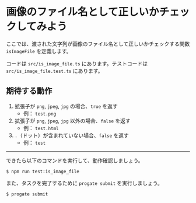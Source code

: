 # 画像のファイル名として正しいかチェックしてみよう

ここでは、渡された文字列が画像のファイル名として正しいかチェックする関数 `isImageFile` を定義します。

コードは `src/is_image_file.ts` にあります。テストコードは `src/is_image_file.test.ts` にあります。

## 期待する動作

1. 拡張子が `png`, `jpeg`, `jpg` の場合、`true` を返す
    - 例： `test.png`
2. 拡張子が `png`, `jpeg`, `jpg` 以外の場合、`false` を返す
    - 例： `test.html`
3. `.`（ドット）が含まれていない場合、`false` を返す
    - 例： `test`

---

できたら以下のコマンドを実行して、動作確認しましょう。

```terminal
$ npm run test:is_image_file
```

また、タスクを完了するために `progate submit` を実行しましょう。

```terminal
$ progate submit
```
